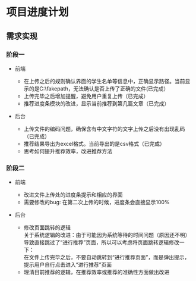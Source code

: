 # 项目进度计划

## 需求实现
### 阶段一
+ 前端
  + 在上传之后的规则确认界面的学生名单等信息中，正确显示路径。当前显示的是C:\fakepath，无法确认是否上传了正确的文件(已完成）
  + 上传完毕之后增加提醒，避免用户重复上传（已完成）
  + 推荐进度条模块的改进，显示当前推荐到第几篇文章（已完成）
  
+ 后台
  + 上传文件的编码问题，确保含有中文字符的文字上传之后没有出现乱码（已完成）
  + 推荐结果导出为excel格式。当前导出的是csv格式（已完成）
  + 思考如何提升推荐效率，改进推荐方法

### 阶段二
+ 前端
  + 改进文件上传处的进度条提示和相应的界面
  + 需要修改的bug: 在第二次上传的时候，进度条会直接显示100%

+ 后台
  + 修改页面跳转的逻辑<br/>
    关于系统逻辑的改进：由于可能因为系统等待的时间问题（原因还不明）导致直接跳过了“进行推荐”页面，所以可以考虑将页面跳转逻辑修改一下：<br/>
    在文件上传完毕之后，不要自动跳转到“进行推荐页面”，而是弹出提示，提示用户自行点击进入“进行推荐”页面
  + 理清目前推荐的逻辑，在推荐效率或推荐的准确性方面做出改进
